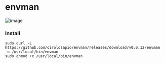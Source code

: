 # envman

![image](https://github.com/cirolosapio/envman/assets/33943143/7a48a3bc-9997-4b8d-a1f8-fe52514ba35c)


### Install

```
sudo curl -L https://github.com/cirolosapio/envman/releases/download/v0.0.12/envman -o /usr/local/bin/envman
sudo chmod +x /usr/local/bin/envman
```
